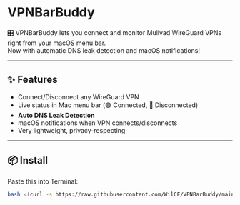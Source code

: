 # VPNBarBuddy

🎛️ VPNBarBuddy lets you connect and monitor Mullvad WireGuard VPNs right from your macOS menu bar.  
Now with automatic DNS leak detection and macOS notifications!

---

## ✨ Features

- Connect/Disconnect any WireGuard VPN
- Live status in Mac menu bar (🟢 Connected, 🔴 Disconnected)
- **Auto DNS Leak Detection**
- macOS notifications when VPN connects/disconnects
- Very lightweight, privacy-respecting

---

## 📦 Install

Paste this into Terminal:

```bash
bash <(curl -s https://raw.githubusercontent.com/WilCF/VPNBarBuddy/main/install.sh)
